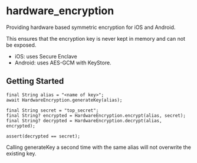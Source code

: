 # hardware_encryption

Providing hardware based symmetric encryption for iOS and Android.

This ensures that the encryption key is never kept in memory and can not be exposed.

- iOS: uses Secure Enclave
- Android: uses AES-GCM with KeyStore.

## Getting Started

```
final String alias = "<name of key>";
await HardwareEncryption.generateKey(alias);

final String secret = "top_secret";
final String? encrypted = HardwareEncryption.encrypt(alias, secret);
final String? decrypted = HardwareEncryption.decrypt(alias, encrypted);

assert(decrypted == secret);
```

Calling generateKey a second time with the same alias will not overwrite the existing key.
